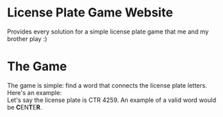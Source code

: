 # License Plate Game Website
Provides every solution for a simple license plate game that me and my brother play :)

# The Game
The game is simple: find a word that connects the license plate letters. Here's an example:\
Let's say the license plate is CTR 4259. An example of a valid word would be **C**EN**T**E**R**.
